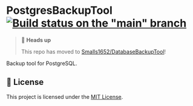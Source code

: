 # PostgresBackupTool [![Build status on the "main" branch](https://github.com/Smalls1652/PostgresBackupTool/actions/workflows/build.yml/badge.svg?branch=main&event=push)](https://github.com/Smalls1652/PostgresBackupTool/actions/workflows/build.yml)

> 🚨 **Heads up**
>
> This repo has moved to [Smalls1652/DatabaseBackupTool](https://github.com/Smalls1652/DatabaseBackupTool)!

Backup tool for PostgreSQL.

## 🤝 License

This project is licensed under the [MIT License](./LICENSE).
